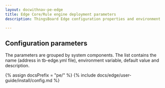 ```yaml
---
layout: docwithnav-pe-edge
title: Edge Core/Rule engine deployment parameters
description: ThingsBoard Edge configuration properties and environment variables

---
```


## Configuration parameters

The parameters are grouped by system components. The list contains the name (address in tb-edge.yml file),
environment variable, default value and description.

{% assign docsPrefix = "pe/" %}
{% include docs/edge/user-guide/install/config.md %}
